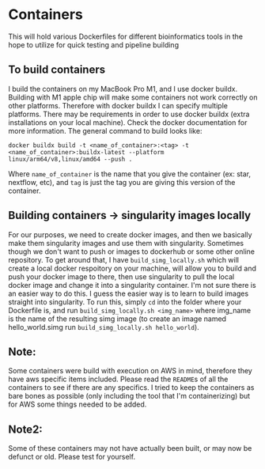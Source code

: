 # Containers
This will hold various Dockerfiles for different bioinformatics tools in the hope to utilize for quick testing and pipeline building

## To build containers
I build the containers on my MacBook Pro M1, and I use docker buildx. Building with M1 apple chip will make some containers not work correctly on other platforms. Therefore with docker buildx I can specify multiple platforms. There may be requirements in order to use docker buildx (extra installations on your local machine). Check the docker documentation for more information. The general command to build looks like:
```
docker buildx build -t <name_of_container>:<tag> -t <name_of_container>:buildx-latest --platform linux/arm64/v8,linux/amd64 --push .
```
Where `name_of_container` is the name that you give the container (ex: star, nextflow, etc), and `tag` is just the tag you are giving this version of the container. 

## Building containers -> singularity images locally
For our purposes, we need to create docker images, and then we basically make them singularity images and use them with singularity. Sometimes though we don't want to push or images to dockerhub or some other online repository. To get around that, I have `build_simg_locally.sh` which will create a local docker respoitory on your machine, will allow you to build and push your docker image to there, then use singularity to pull the local docker image and change it into a singularity container. I'm not sure there is an easier way to do this. I guess the easier way is to learn to build images straight into singularity. To run this, simply `cd` into the folder where your Dockerfile is, and run `build_simg_locally.sh <img_name>` where img_name is the name of the resulting simg image (to create an image named hello_world.simg run `build_simg_locally.sh hello_world`).

## Note:
Some containers were build with execution on AWS in mind, therefore they have aws specific items included. Please read the `README`s of all the containers to see if there are any specifics. I tried to keep the containers as bare bones as possible (only including the tool that I'm containerizing) but for AWS some things needed to be added.

## Note2:
Some of these containers may not have actually been built, or may now be defunct or old. Please test for yourself.